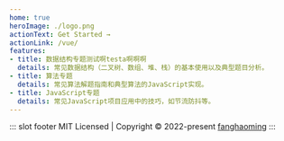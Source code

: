 ```yaml
---
home: true
heroImage: ./logo.png
actionText: Get Started →
actionLink: /vue/
features:
- title: 数据结构专题测试啊testa啊啊啊
  details: 常见数据结构（二叉树、数组、堆、栈）的基本使用以及典型题目分析。
- title: 算法专题
  details: 常见算法解题指南和典型算法的JavaScript实现。
- title: JavaScript专题
  details: 常见JavaScript项目应用中的技巧，如节流防抖等。
---
```


::: slot footer
MIT Licensed | Copyright © 2022-present [fanghaoming](https://github.com/FangHaoming)
:::